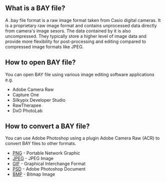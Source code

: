 ## What is a BAY file?

A .bay file format is a raw image format taken from Casio digital cameras. It is a proprietary raw image format and contains unprocessed data directly from camera's image sesors.  The data contained by it is also uncompressed. They typically store a higher level of image data and provide more flexibility for post-processing and editing compared to compressed image formats like JPEG.

## How to open BAY file?

You can open BAY file using various image editing software applications e.g.

- Adobe Camera Raw
- Capture One
- Silkypix Developer Studio
- RawTherapee
- DxO PhotoLab

## How to convert a BAY file?

You can use Adobe Photoshop using a plugin Adobe Camera Raw (ACR) to convert BAY files to other formats.

- [PNG](/image/png/) - Portable Network Graphic
- [JPEG](/image/jpeg/) - JPEG Image
- [GIF](/image/gif/) - Graphical Interchange Format
- [PSD](/image/psd/) - Adobe Photoshop Document
- [BMP](/image/bmp/) - Bitmap Image





